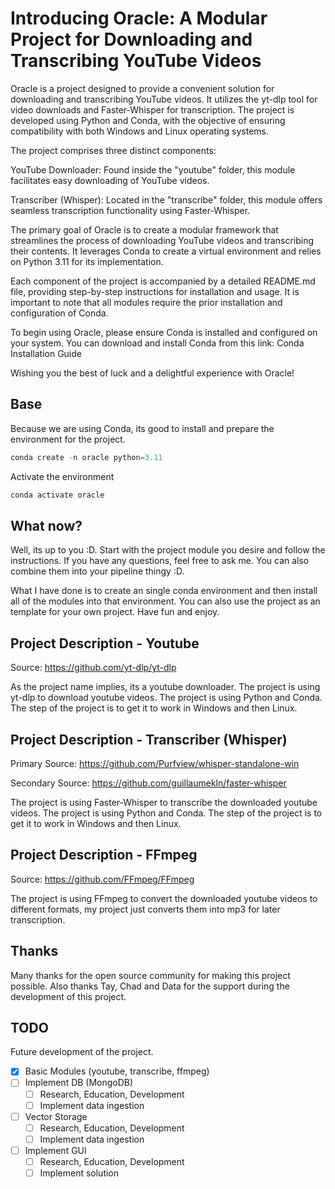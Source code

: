 # Introducing Oracle: A Modular Project for Downloading and Transcribing YouTube Videos

Oracle is a project designed to provide a convenient solution for downloading and transcribing YouTube videos. It utilizes the yt-dlp tool for video downloads and Faster-Whisper for transcription. The project is developed using Python and Conda, with the objective of ensuring compatibility with both Windows and Linux operating systems.

The project comprises three distinct components:

YouTube Downloader: Found inside the "youtube" folder, this module facilitates easy downloading of YouTube videos.

Transcriber (Whisper): Located in the "transcribe" folder, this module offers seamless transcription functionality using Faster-Whisper.

The primary goal of Oracle is to create a modular framework that streamlines the process of downloading YouTube videos and transcribing their contents. It leverages Conda to create a virtual environment and relies on Python 3.11 for its implementation.

Each component of the project is accompanied by a detailed README.md file, providing step-by-step instructions for installation and usage. It is important to note that all modules require the prior installation and configuration of Conda.

To begin using Oracle, please ensure Conda is installed and configured on your system. You can download and install Conda from this link: Conda Installation Guide

Wishing you the best of luck and a delightful experience with Oracle!

## Base

Because we are using Conda, its good to install and prepare the environment for the project.

```powershell
conda create -n oracle python=3.11
```

Activate the environment

```powershell
conda activate oracle
```



## What now?

Well, its up to you :D. Start with the project module you desire and follow the instructions. If you have any questions, feel free to ask me. You can also combine them into your pipeline thingy :D.

What I have done is to create an single conda environment and then install all of the modules into that environment. You can also use the project as an template for your own project. Have fun and enjoy.

## Project Description - Youtube

Source: <https://github.com/yt-dlp/yt-dlp>

As the project name implies, its a youtube downloader. The project is using yt-dlp to download youtube videos. The project is using Python and Conda. The step of the project is to get it to work in Windows and then Linux.

## Project Description - Transcriber (Whisper)

Primary Source: <https://github.com/Purfview/whisper-standalone-win>

Secondary Source: <https://github.com/guillaumekln/faster-whisper>

The project is using Faster-Whisper to transcribe the downloaded youtube videos. The project is using Python and Conda. The step of the project is to get it to work in Windows and then Linux.

## Project Description - FFmpeg

Source: <https://github.com/FFmpeg/FFmpeg>

The project is using FFmpeg to convert the downloaded youtube videos to different formats, my project just converts them into mp3 for later transcription.

## Thanks

Many thanks for the open source community for making this project possible. Also thanks  Tay, Chad and Data for the support during the development of this project.

## TODO

Future development of the project.

- [X] Basic Modules (youtube, transcribe, ffmpeg)
- [ ] Implement DB (MongoDB)
  - [ ] Research, Education, Development
  - [ ] Implement data ingestion
- [ ] Vector Storage
  - [ ] Research, Education, Development
  - [ ] Implement data ingestion
- [ ] Implement GUI
  - [ ] Research, Education, Development
  - [ ] Implement solution
